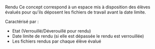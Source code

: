 
Rendu
Ce concept correspond à un espace mis à disposition
des élèves évalués pour qu'ils déposent les fichiers de travail avant la date limite. 

Caractérisé par :
- Etat (Verrouillé/Déverouillé pour rendu)
- Date limite de rendu (si elle est dépassée le rendu est verrouillée)
- Les fichiers rendus par chaque élève évalué
